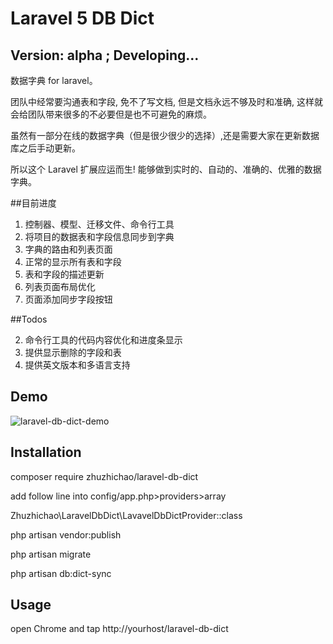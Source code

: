 Laravel 5 DB Dict
======================

Version: alpha ; Developing...
----
数据字典 for laravel。

团队中经常要沟通表和字段, 免不了写文档, 但是文档永远不够及时和准确, 这样就会给团队带来很多的不必要但是也不可避免的麻烦。

虽然有一部分在线的数据字典（但是很少很少的选择）,还是需要大家在更新数据库之后手动更新。

所以这个 Laravel 扩展应运而生! 能够做到实时的、自动的、准确的、优雅的数据字典。

##目前进度

1. 控制器、模型、迁移文件、命令行工具
2. 将项目的数据表和字段信息同步到字典
3. 字典的路由和列表页面
4. 正常的显示所有表和字段
1. 表和字段的描述更新
3. 列表页面布局优化
4. 页面添加同步字段按钮

##Todos

2. 命令行工具的代码内容优化和进度条显示
5. 提供显示删除的字段和表
6. 提供英文版本和多语言支持

## Demo

![laravel-db-dict-demo](http://7xkxib.com1.z0.glb.clouddn.com/laravel-db-dict-demo.png)

## Installation
composer require zhuzhichao/laravel-db-dict

add follow line into config/app.php>providers>array

Zhuzhichao\LaravelDbDict\LavavelDbDictProvider::class

php artisan vendor:publish

php artisan migrate

php artisan db:dict-sync

## Usage
open Chrome and tap http://yourhost/laravel-db-dict
